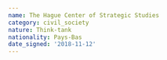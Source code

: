 ```yaml
---
name: The Hague Center of Strategic Studies
category: civil_society
nature: Think-tank
nationality: Pays-Bas
date_signed: '2018-11-12'
---
```

    